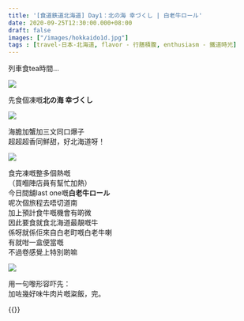 ```yaml
---
title: '[食道鉄道北海道] Day1：北の海 幸づくし | 白老牛ロール'
date: 2020-09-25T12:30:00.000+08:00
draft: false
images: ["/images/hokkaido1d.jpg"]
tags : [travel-日本-北海道, flavor - 行膳積腹, enthusiasm - 鐵道時光]
---
```


列車食tea時間...  

![](/images/hokkaido1d1.jpg)

先食個凍嘅**北の海 幸づくし**  

![](/images/hokkaido1d.jpg)

海膽加蟹加三文同口爆子  
超超超香同鮮甜，好北海道呀！  

![](/images/hokkaido1d2.jpg)

食完凍嘅整多個熱嘅  
（買嗰陣店員有幫忙加熱）    
今日間舖last one嘅**白老牛ロール**  
呢次個旅程去唔切道南  
加上預計食牛嘅機會有啲微  
因此要食就食北海道最靚嘅牛  
係呀就係佢來自白老町嘅白老牛喇  
有就咁一盒便當嘅  
不過卷感覺上特別啲嘛  

![](/images/hokkaido1d3.jpg)

用一句嚟形容吓先：  
加咗幾好味牛肉片嘅粢飯，完。  

{{<hokkaido>}}
